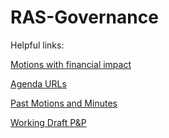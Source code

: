 # RAS-Governance

Helpful links:

[Motions with financial impact](https://docs.google.com/spreadsheets/d/1slbITZyy0hWhTlgnczV_LDKZdE3sB0_ZhUkCWpCdn3I/edit#gid=0)

[Agenda URLs](https://docs.google.com/spreadsheets/d/1sX5j5Uo-v7TnQfJcdUIKGHfWllmXjraOFOcSm_-oLgA/edit#gid=0)

[Past Motions and Minutes](https://www.ieee-ras.org/about-ras/governance/administrative-committee/ras-adcom-meeting-minutes)

[Working Draft P&P](https://docs.google.com/document/d/14ABC-utHY3ddNAhNAWaDPGrEwEcgip0aL2neRDg0KCY/edit?usp=sharing)
